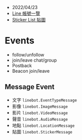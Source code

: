 
* 2022/04/23
* [Line 帳號一覽](https://manager.line.biz)
* [Sticker List 貼圖](https://developers.line.biz/media/messaging-api/sticker_list.pdf)


# Events

- follow/unfollow
- join/leave chat/group
- Postback
- Beacon join/leave


## Message Event

- 文字 `linebot.EventTypeMessage`
- 影像 `linebot.ImageMessage`
- 影片 `linebot.VideoMessage`
- 聲音 `linebot.AudioMessage`
- 地點 `linebot.LocationMessage`
- 貼圖 `linebot.StickerMessage`